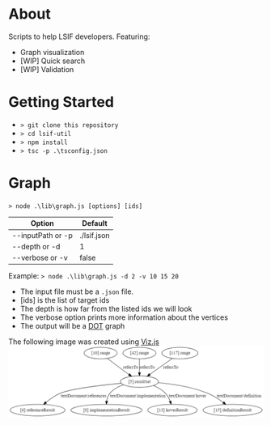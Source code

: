 # About
Scripts to help LSIF developers. Featuring:

* Graph visualization
* [WIP] Quick search
* [WIP] Validation

# Getting Started

- `> git clone this repository`
- `> cd lsif-util`
- `> npm install`
- `> tsc -p .\tsconfig.json`

# Graph

`> node .\lib\graph.js [options] [ids]`

| Option            | Default     |
|-------------------|-------------|
| --inputPath or -p | ./lsif.json |
| --depth or -d     | 1           |
| --verbose or -v   | false       |

Example:
`> node .\lib\graph.js -d 2 -v 10 15 20`

* The input file must be a `.json` file.
* [ids] is the list of target ids
* The depth is how far from the listed ids we will look
* The verbose option prints more information about the vertices
* The output will be a [DOT](https://graphviz.gitlab.io/_pages/doc/info/lang.html) graph

The following image was created using [Viz.js](http://viz-js.com/)
![graph example](example/example.png)